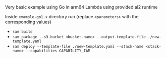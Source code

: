 Very basic example using Go in arm64 Lambda using provided.al2 runtime

Inside `example-go1.x` directory run (replace `<parameters>` with the corresponding values)
- `sam build`
- `sam package --s3-bucket <bucket-name> --output-template-file ./new-template.yaml`
- `sam deploy --template-file ./new-template.yaml --stack-name <stack-name> --capabilities CAPABILITY_IAM`

